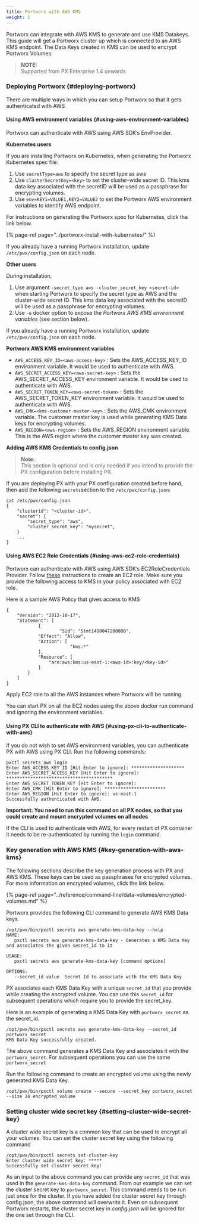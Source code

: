 ```yaml
---
title: Portworx with AWS KMS
weight: 1
---
```


Portworx can integrate with AWS KMS to generate and use KMS Datakeys. This guide will get a Portworx cluster up which is connected to an AWS KMS endpoint. The Data Keys created in KMS can be used to encrypt Portworx Volumes.

> **NOTE:**  
> Supported from PX Enterprise 1.4 onwards

### Deploying Portworx {#deploying-portworx}

There are multiple ways in which you can setup Portworx so that it gets authenticated with AWS

#### Using AWS environment variables {#using-aws-environment-variables}

Portworx can authenticate with AWS using AWS SDK’s EnvProvider.

**Kubernetes users**

If you are installing Portworx on Kubernetes, when generating the Portworx Kubernetes spec file:

1. Use `secretType=aws` to specify the secret type as aws
2. Use `clusterSecretKey=<key>` to set the cluster-wide secret ID. This kms data key associated with the secretID will be used as a passphrase for encrypting volumes.
3. Use `env=KEY1=VALUE1,KEY2=VALUE2` to set the Portworx AWS environment variables to identify AWS endpoint.

For instructions on generating the Portworx spec for Kubernetes, click the link below.

{% page-ref page="../portworx-install-with-kubernetes/" %}

If you already have a running Portworx installation, update `/etc/pwx/config.json` on each node.

**Other users**

During installation,

1. Use argument `-secret_type aws -cluster_secret_key <secret-id>` when starting Portworx to specify the secret type as AWS and the cluster-wide secret ID. This kms data key associated with the secretID will be used as a passphrase for encrypting volumes.
2. Use `-e` docker option to expose the _Portworx AWS KMS environment variables_ \(see section below\).

If you already have a running Portworx installation, update `/etc/pwx/config.json` on each node.

**Portworx AWS KMS environment variables**

* `AWS_ACCESS_KEY_ID=<aws-access-key>` : Sets the AWS\_ACCESS\_KEY\_ID environment variable. It would be used to authenticate with AWS.
* `AWS_SECRET_ACCESS_KEY=<aws-secret-key>` : Sets the AWS\_SECRET\_ACCESS\_KEY environment variable. It would be used to authenticate with AWS.
* `AWS_SECRET_TOKEN_KEY=<aws-secret-token>` : Sets the AWS\_SECRET\_TOKEN\_KEY environment variable. It would be used to authenticate with AWS.
* `AWS_CMK=<kms-customer-master-key>` : Sets the AWS\_CMK environment variable. The customer master key is used while generating KMS Data keys for encrypting volumes.
* `AWS_REGION=<aws-region>` : Sets the AWS\_REGION environment variable. This is the AWS region where the customer master key was created.

**Adding AWS KMS Credentials to config.json**

> **Note:**  
> This section is optional and is only needed if you intend to provide the PX configuration before installing PX.

If you are deploying PX with your PX configuration created before hand, then add the following `secrets`section to the `/etc/pwx/config.json`:

```text
cat /etc/pwx/config.json
{
    "clusterid": "<cluster-id>",
    "secret": {
        "secret_type": "aws",
        "cluster_secret_key": "mysecret",
    }
    ...
}
```

#### Using AWS EC2 Role Credentials {#using-aws-ec2-role-credentials}

Portworx can authenticate with AWS using AWS SDK’s EC2RoleCredentials Provider. Follow [these](http://docs.aws.amazon.com/AWSEC2/latest/UserGuide/iam-roles-for-amazon-ec2.html) instructions to create an EC2 role. Make sure you provide the following access to KMS in your policy associated with EC2 role.

Here is a sample AWS Policy that gives access to KMS

```text
{
    "Version": "2012-10-17",
    "Statement": [
            {
	                "Sid": "Stmt1490047200000",
            "Effect": "Allow",
            "Action": [
	                    "kms:*"
            ],
            "Resource": [
                "arn:aws:kms:us-east-1:<aws-id>:key/<key-id>"
            ]
        }
    ]
}
```

Apply EC2 role to all the AWS instances where Portworx will be running.

You can start PX on all the EC2 nodes using the above docker run command and ignoring the environment variables.

#### Using PX CLI to authenticate with AWS {#using-px-cli-to-authenticate-with-aws}

If you do not wish to set AWS environment variables, you can authenticate PX with AWS using PX CLI. Run the following commands:

```text
pxctl secrets aws login
Enter AWS_ACCESS_KEY_ID [Hit Enter to ignore]: ********************
Enter AWS_SECRET_ACCESS_KEY [Hit Enter to ignore]: ****************************************
Enter AWS_SECRET_TOKEN_KEY [Hit Enter to ignore]:
Enter AWS_CMK [Hit Enter to ignore]: ***********************
Enter AWS_REGION [Hit Enter to ignore]: us-east-1
Successfully authenticated with AWS.
```

**Important: You need to run this command on all PX nodes, so that you could create and mount encrypted volumes on all nodes**

If the CLI is used to authenticate with AWS, for every restart of PX container it needs to be re-authenticated by running the `login` command.

### Key generation with AWS KMS {#key-generation-with-aws-kms}

The following sections describe the key generation process with PX and AWS KMS. These keys can be used as passphrases for encrypted volumes. For more information on encrypted volumes, click the link below.

{% page-ref page="../reference/command-line/data-volumes/encrypted-volumes.md" %}

Portworx provides the following CLI command to generate AWS KMS Data keys.

```text
/opt/pwx/bin/pxctl secrets aws generate-kms-data-key --help
NAME:
   pxctl secrets aws generate-kms-data-key - Generates a KMS Data Key and associates the given secret_id to it

USAGE:
   pxctl secrets aws generate-kms-data-key [command options]

OPTIONS:
   --secret_id value  Secret Id to associate with the KMS Data Key
```

PX associates each KMS Data Key with a unique `secret_id` that you provide while creating the encrypted volume. You can use this `secret_id` for subsequent operations which require you to provide the secret\_key.

Here is an example of generating a KMS Data Key with `portworx_secret` as the secret\_id.

```text
/opt/pwx/bin/pxctl secrets aws generate-kms-data-key --secret_id portworx_secret
KMS Data Key successfully created.
```

The above command generates a KMS Data Key and associates it with the `portworx_secret`. For subsequent operations you can use the same `portworx_secret`

Run the following command to create an encrypted volume using the newly generated KMS Data Key.

```text
/opt/pwx/bin/pxctl volume create --secure --secret_key portworx_secret --size 20 encrypted_volume
```

### Setting cluster wide secret key {#setting-cluster-wide-secret-key}

A cluster wide secret key is a common key that can be used to encrypt all your volumes. You can set the cluster secret key using the following command

```text
/opt/pwx/bin/pxctl secrets set-cluster-key
Enter cluster wide secret key: *****
Successfully set cluster secret key!

```

As an input to the above command you can provide any `secret_id` that was used in the `generate-kms-data-key` command. From our example we can set the cluster secret key to `portworx_secret`. This command needs to be run just once for the cluster. If you have added the cluster secret key through config.json, the above command will overwrite it. Even on subsequent Portworx restarts, the cluster secret key in _config.json_ will be ignored for the one set through the CLI.  


